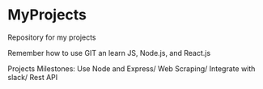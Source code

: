 # MyProjects
Repository for my projects

Remember how to use GIT an learn JS, Node.js, and React.js

Projects Milestones:
Use Node and Express/
Web Scraping/
Integrate with slack/
Rest API
